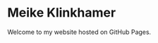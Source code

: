 
<html>
<head>
  <title>My Website</title>
</head>
<body>
  <h1>Meike Klinkhamer</h1>
  <p>Welcome to my website hosted on GitHub Pages.</p>
</body>
</html>
